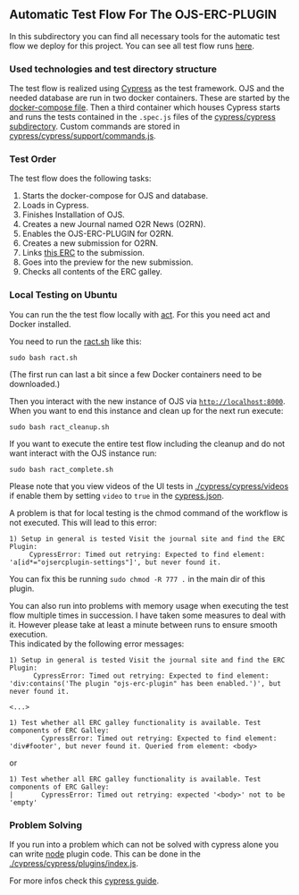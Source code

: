 ## Automatic Test Flow For The OJS-ERC-PLUGIN

In this subdirectory you can find all necessary tools for the automatic test flow we deploy for this project.
You can see all test flow runs [here](https://github.com/o2r-project/ojs-erc-plugin/actions).

### Used technologies and test directory structure 
The test flow is realized using [Cypress](https://docs.cypress.io/) as the test framework.
OJS and the needed database are run in two docker containers.
These are started by the [docker-compose file](./docker-compose.yml). 
Then a third container which houses Cypress starts and runs the tests contained in the `.spec.js` files of the [cypress/cypress subdirectory](./cypress/cypress).
Custom commands are stored in [cypress/cypress/support/commands.js](./cypress/cypress/support/commands.js).

### Test Order
The test flow does the following tasks:

1. Starts the docker-compose for OJS and database.
2. Loads in Cypress.
3. Finishes Installation of OJS.
4. Creates a new Journal named O2R News (O2RN).
5. Enables the OJS-ERC-PLUGIN for O2RN.
6. Creates a new submission for O2RN.
7. Links [this ERC](https://o2r.uni-muenster.de/erc/geQfc) to the submission.
8. Goes into the preview for the new submission.
9. Checks all contents of the ERC galley.

### Local Testing on Ubuntu
You can run the the test flow locally with [act](https://github.com/nektos/act). For this you need act and Docker installed. 

You need to run the [ract.sh](../ract.sh) like this:
```
sudo bash ract.sh
```
(The first run can last a bit since a few Docker containers need to be downloaded.)

Then you interact with the new instance of OJS via [`http://localhost:8000`](http://localhost:8000).
When you want to end this instance and clean up for the next run execute:
```
sudo bash ract_cleanup.sh
```
If you want to execute the entire test flow including the cleanup and do not want interact with the OJS instance run:
```
sudo bash ract_complete.sh
```

Please note that you view videos of the UI tests in [./cypress/cypress/videos](./cypress/cypress/videos) if enable them by setting `video` to `true` in the [cypress.json](./cypress/cypress.json).

A problem is that for local testing is the chmod command of the workflow is not executed. This will lead to this error:
```
1) Setup in general is tested Visit the journal site and find the ERC Plugin:
     CypressError: Timed out retrying: Expected to find element: 'a[id*="ojsercplugin-settings"]', but never found it.
```
You can fix this be running `sudo chmod -R 777 .` in the main dir of this plugin.


You can also run into problems with memory usage when executing the test flow multiple times in succession. I have taken some measures to deal with it.
However please take at least a minute between runs to ensure smooth execution.  
This indicated by the following error messages:
```
1) Setup in general is tested Visit the journal site and find the ERC Plugin:
      CypressError: Timed out retrying: Expected to find element: 'div:contains('The plugin "ojs-erc-plugin" has been enabled.')', but never found it.

<...>

1) Test whether all ERC galley functionality is available. Test components of ERC Galley:
        CypressError: Timed out retrying: Expected to find element: 'div#footer', but never found it. Queried from element: <body>
```

or 

```
1) Test whether all ERC galley functionality is available. Test components of ERC Galley:
|       CypressError: Timed out retrying: expected '<body>' not to be 'empty'    
```

### Problem Solving

If you run into a problem which can not be solved with cypress alone you can write [node](http://nodejs.org) plugin code. This can be done in the [./cypress/cypress/plugins/index.js](./cypress/cypress/plugins/index.js).

For more infos check this [cypress guide](https://docs.cypress.io/api/commands/task).